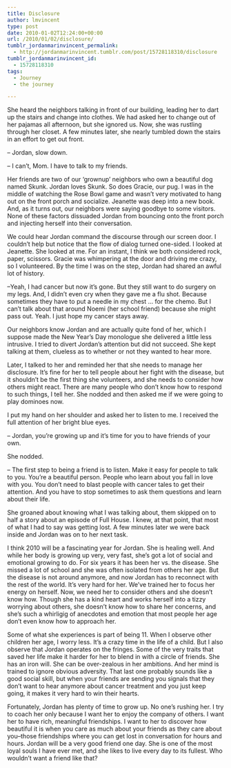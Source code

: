 ```yaml
---
title: Disclosure
author: lmvincent
type: post
date: 2010-01-02T12:24:00+00:00
url: /2010/01/02/disclosure/
tumblr_jordanmarinvincent_permalink:
  - http://jordanmarinvincent.tumblr.com/post/15728118310/disclosure
tumblr_jordanmarinvincent_id:
  - 15728118310
tags:
  - Journey
  - the journey

---
```

She heard the neighbors talking in front of our building, leading her to dart up the stairs and change into clothes. We had asked her to change out of her pajamas all afternoon, but she ignored us. Now, she was rustling through her closet. A few minutes later, she nearly tumbled down the stairs in an effort to get out front.<!--more-->

– Jordan, slow down.

– I can’t, Mom. I have to talk to my friends.

Her friends are two of our ‘grownup’ neighbors who own a beautiful dog named Skunk. Jordan loves Skunk. So does Gracie, our pug. I was in the middle of watching the Rose Bowl game and wasn’t very motivated to hang out on the front porch and socialize. Jeanette was deep into a new book. And, as it turns out, our neighbors were saying goodbye to some visitors. None of these factors dissuaded Jordan from bouncing onto the front porch and injecting herself into their conversation.

We could hear Jordan command the discourse through our screen door. I couldn’t help but notice that the flow of dialog turned one-sided. I looked at Jeanette. She looked at me. For an instant, I think we both considered rock, paper, scissors. Gracie was whimpering at the door and driving me crazy, so I volunteered. By the time I was on the step, Jordan had shared an awful lot of history.

–Yeah, I had cancer but now it’s gone. But they still want to do surgery on my legs. And, I didn’t even cry when they gave me a flu shot. Because sometimes they have to put a needle in my chest … for the chemo. But I can’t talk about that around Noemi (her school friend) because she might pass out. Yeah. I just hope my cancer stays away.

Our neighbors know Jordan and are actually quite fond of her, which I suppose made the New Year’s Day monologue she delivered a little less intrusive. I tried to divert Jordan’s attention but did not succeed. She kept talking at them, clueless as to whether or not they wanted to hear more.

Later, I talked to her and reminded her that she needs to manage her disclosure. It’s fine for her to tell people about her fight with the disease, but it shouldn’t be the first thing she volunteers, and she needs to consider how others might react. There are many people who don’t know how to respond to such things, I tell her. She nodded and then asked me if we were going to play dominoes now.

I put my hand on her shoulder and asked her to listen to me. I received the full attention of her bright blue eyes.

– Jordan, you’re growing up and it’s time for you to have friends of your own.

She nodded.

– The first step to being a friend is to listen. Make it easy for people to talk to you. You’re a beautiful person. People who learn about you fall in love with you. You don’t need to blast people with cancer tales to get their attention. And you have to stop sometimes to ask them questions and learn about their life.

She groaned about knowing what I was talking about, them skipped on to half a story about an episode of Full House. I knew, at that point, that most of what I had to say was getting lost. A few minutes later we were back inside and Jordan was on to her next task.

I think 2010 will be a fascinating year for Jordan. She is healing well. And while her body is growing up very, very fast, she’s got a lot of social and emotional growing to do. For six years it has been her vs. the disease. She missed a lot of school and she was often isolated from others her age. But the disease is not around anymore, and now Jordan has to reconnect with the rest of the world. It’s very hard for her. We’ve trained her to focus her energy on herself. Now, we need her to consider others and she doesn’t know how. Though she has a kind heart and works herself into a tizzy worrying about others, she doesn’t know how to share her concerns, and she’s such a whirligig of anecdotes and emotion that most people her age don’t even know how to approach her.

Some of what she experiences is part of being 11. When I observe other children her age, I worry less. It’s a crazy time in the life of a child. But I also observe that Jordan operates on the fringes. Some of the very traits that saved her life make it harder for her to blend in with a circle of friends. She has an iron will. She can be over-zealous in her ambitions. And her mind is trained to ignore obvious adversity. That last one probably sounds like a good social skill, but when your friends are sending you signals that they don’t want to hear anymore about cancer treatment and you just keep going, it makes it very hard to win their hearts.

Fortunately, Jordan has plenty of time to grow up. No one’s rushing her. I try to coach her only because I want her to enjoy the company of others. I want her to have rich, meaningful friendships. I want to her to discover how beautiful it is when you care as much about your friends as they care about you–those friendships where you can get lost in conversation for hours and hours. Jordan will be a very good friend one day. She is one of the most loyal souls I have ever met, and she likes to live every day to its fullest. Who wouldn’t want a friend like that?<img loading="lazy" src="https://blogger.googleusercontent.com/tracker/9039099668816362935-4843418470647601954?l=jordansjourney2.blogspot.com" alt="" width="1" height="1" />
